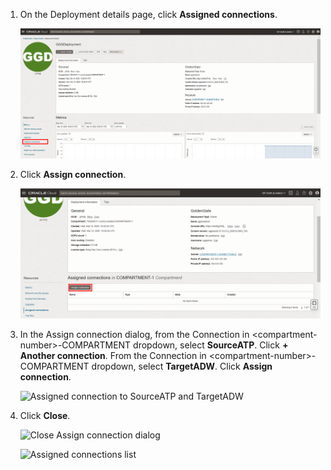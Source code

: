<!--
    {
        "name":"Assign connections to the deployment",
        "description":"Assign connections to the deployment"
    }
-->
1. On the Deployment details page, click **Assigned connections**.

    ![Assigned connections under Resources](../../../create/images/06-01-assigned-connections.png " ")

2. Click **Assign connection**.

    ![Assigned connections under Resources](../../../create/images/06-02-assign-connection.png " ")

3. In the Assign connection dialog, from the Connection in &lt;compartment-number&gt;-COMPARTMENT dropdown, select **SourceATP**. Click **+ Another connection**. From the Connection in &lt;compartment-number&gt;-COMPARTMENT dropdown, select **TargetADW**. Click **Assign connection**.

    ![Assigned connection to SourceATP and TargetADW](../../../create/images/06-03-assign-connections.png " ")

4. Click **Close**.

    ![Close Assign connection dialog](../../../create/images/06-04a-close-assign-connections.png " ")

    ![Assigned connections list](../../../create/images/06-04b-assigned-connections-list.png " ")